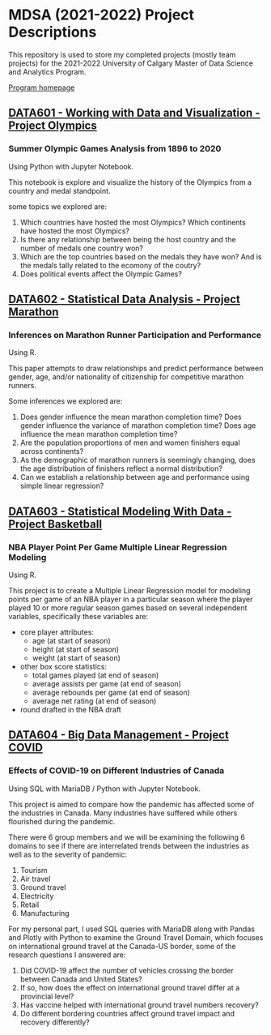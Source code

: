# MDSA (2021-2022) Project Descriptions

This repository is used to store my completed projects (mostly team projects) for the 2021-2022 University of Calgary Master of Data Science and Analytics Program.

[Program homepage](https://science.ucalgary.ca/data-science/programs/professional-programs/mdsa)

## [DATA601 - Working with Data and Visualization - Project Olympics](data601_project_olympics)

### Summer Olympic Games Analysis from 1896 to 2020

Using Python with Jupyter Notebook.

This notebook is explore and visualize the history of the Olympics from a country and medal standpoint.

some topics we explored are:
1. Which countries have hosted the most Olympics? Which continents have hosted the most Olympics?
2. Is there any relationship between being the host country and the number of medals one country won?
3. Which are the top countries based on the medals they have won? And is the medals tally related to the ecomony of the coutry?
4. Does political events affect the Olympic Games?


## [DATA602 - Statistical Data Analysis - Project Marathon](data602_project_marathon)

### Inferences on Marathon Runner Participation and Performance

Using R.

This paper attempts to draw relationships and predict performance between gender, age, and/or nationality of citizenship for competitive marathon runners.

Some inferences we explored are:
1. Does gender influence the mean marathon completion time? Does gender influence the variance of marathon completion time? Does age influence the mean marathon completion time?
2. Are the population proportions of men and women finishers equal across continents?
3. As the demographic of marathon runners is seemingly changing, does the age distribution of finishers reflect a normal distribution?
4. Can we establish a relationship between age and performance using simple linear regression?


## [DATA603 - Statistical Modeling With Data - Project Basketball](data603_project_basketball)

### NBA Player Point Per Game Multiple Linear Regression Modeling

Using R.

This project is to create a Multiple Linear Regression model for modeling points per game of an NBA player in a particular season where the player played 10 or more regular season games based on several independent variables, specifically these variables are:

* core player attributes:
    - age (at start of season)
    - height (at start of season)
    - weight (at start of season)
* other box score statistics:
    - total games played (at end of season)
    - average assists per game (at end of season)
    - average rebounds per game (at end of season)
    - average net rating (at end of season)
* round drafted in the NBA draft


## [DATA604 - Big Data Management - Project COVID](data604_project_covid)

### Effects of COVID-19 on Different Industries of Canada

Using SQL with MariaDB / Python with Jupyter Notebook.

This project is aimed to compare how the pandemic has affected some of the industries in Canada. Many industries have suffered while others flourished during the pandemic. 

There were 6 group members and we will be examining the following 6 domains to see if there are interrelated trends between the industries as well as to the severity of pandemic:

1. Tourism
2. Air travel
3. Ground travel
4. Electricity
5. Retail
6. Manufacturing

For my personal part, I used SQL queries with MariaDB along with Pandas and Plotly with Python to examine the Ground Travel Domain, which focuses on international ground travel at the Canada-US border, some of the research questions I answered are:

1. Did COVID-19 affect the number of vehicles crossing the border between Canada and United States?
2. If so, how does the effect on international ground travel differ at a provincial level?
3. Has vaccine helped with international ground travel numbers recovery?
4. Do different bordering countries affect ground travel impact and recovery differently?
